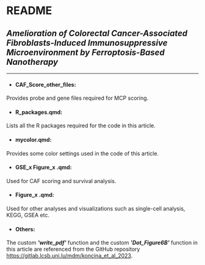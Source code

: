 # README

## **_Amelioration of Colorectal Cancer-Associated Fibroblasts-Induced Immunosuppressive Microenvironment by Ferroptosis-Based Nanotherapy_**

---------------------------------------------------------------------------

* #### **CAF_Score_other_files**: 
Provides probe and gene files required for MCP scoring.

* #### **R_packages.qmd**: 
Lists all the R packages required for the code in this article.

* #### **mycolor.qmd**: 
Provides some color settings used in the code of this article.

* #### **GSE_x Figure_x .qmd**: 
Used for CAF scoring and survival analysis.

* #### **Figure_x .qmd**: 
Used for other analyses and visualizations such as single-cell analysis, KEGG, GSEA etc. 

* #### **Others**: 
The custom **_'write_pdf'_** function and the custom **_'Dot_Figure6B'_** function in this article are referenced from the GitHub repository https://gitlab.lcsb.uni.lu/mdm/koncina_et_al_2023.